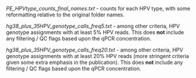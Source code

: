 *PE_HPVtype_counts_final_names.txt* - counts for each HPV type, with some reformatting relative to the original folder names.

*hg38_plus_35HPV_genotype_calls_freq5.txt* - among other criteria, HPV genotype assignments with at least 5% HPV reads.  This does **not** include any filtering / QC flags based upon the qPCR concentration.

*hg38_plus_35HPV_genotype_calls_freq20.txt* - among other criteria, HPV genotype assignments with at least 20% HPV reads (more stringent criteria given some extra emphasis in the publication).  This does **not** include any filtering / QC flags based upon the qPCR concentration.
